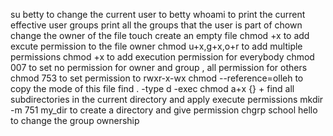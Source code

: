 su betty to change the current user to betty
whoami to print the current effective user
groups print all the groups that the user is part of
chown change the owner of the file
touch create an empty file
chmod +x to add excute permission to the file owner
chmod u+x,g+x,o+r to add multiple permissions
chmod +x to add execution permission for everybody
chmod 007 to set no permission for owner and group , all permission for others
chmod 753 to set permission to rwxr-x-wx
chmod --reference=olleh to copy the mode of this file
find . -type d -exec chmod a+x {} + find all subdirectories in the current directory and apply execute permissions
mkdir -m 751 my_dir to create a directory and give permission
chgrp school hello to change the group ownership
